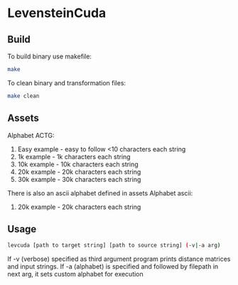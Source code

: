 # LevensteinCuda

## Build
To build binary use makefile:
```sh
make
```
To clean binary and transformation files:
```sh
make clean
```

## Assets
Alphabet ACTG:
1. Easy example - easy to follow <10 characters each string 
2. 1k example - 1k characters each string 
3. 10k example - 10k characters each string 
4. 20k example - 20k characters each string 
5. 30k example - 30k characters each string 

There is also an ascii alphabet defined in assets
Alphabet ascii:
1. 20k example - 20k characters each string 

## Usage
```sh
levcuda [path to target string] [path to source string] (-v|-a arg)
```
If -v (verbose) specified as third argument program prints distance matrices and input strings.
If -a (alphabet) is specified and followed by filepath in next arg, it sets custom alphabet for execution
